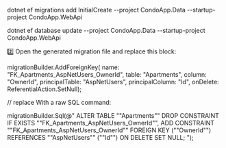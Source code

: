 dotnet ef migrations add InitialCreate --project CondoApp.Data   --startup-project CondoApp.WebApi

dotnet ef database update --project CondoApp.Data   --startup-project CondoApp.WebApi

2️⃣ Open the generated migration file and replace this block:
 
migrationBuilder.AddForeignKey(
    name: "FK_Apartments_AspNetUsers_OwnerId",
    table: "Apartments",
    column: "OwnerId",
    principalTable: "AspNetUsers",
    principalColumn: "Id",
    onDelete: ReferentialAction.SetNull);


// replace With a raw SQL command:

 
migrationBuilder.Sql(@"
ALTER TABLE ""Apartments""
    DROP CONSTRAINT IF EXISTS ""FK_Apartments_AspNetUsers_OwnerId"",
    ADD CONSTRAINT ""FK_Apartments_AspNetUsers_OwnerId""
    FOREIGN KEY (""OwnerId"") REFERENCES ""AspNetUsers"" (""Id"") ON DELETE SET NULL;
");